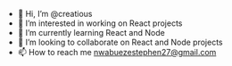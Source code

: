 - 👋 Hi, I’m @creatious
- 👀 I’m interested in working on React projects
- 🌱 I’m currently learning React and Node
- 💞️ I’m looking to collaborate on React and Node projects
- 📫 How to reach me nwabuezestephen27@gmail.com


<!---
creatious/creatious is a ✨ special ✨ repository because its `README.md` (this file) appears on your GitHub profile.
You can click the Preview link to take a look at your changes.
--->
